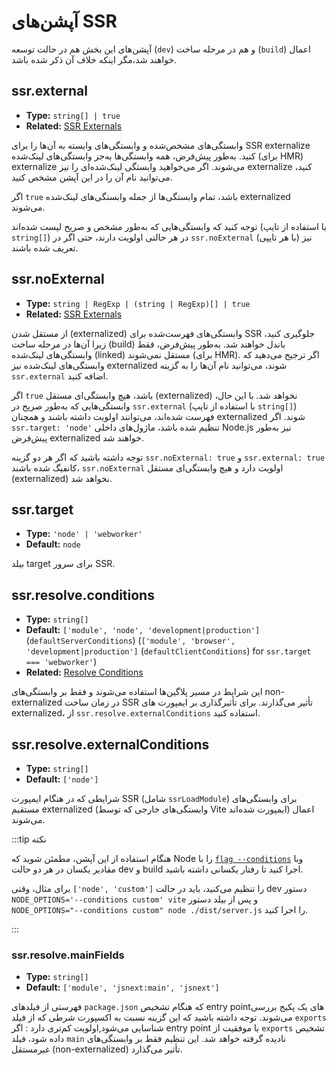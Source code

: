 # آپشن‌های SSR

آپشن‌های این بخش هم در حالت توسعه (`dev`) و هم در مرحله ساخت (`build`) اعمال خواهند شد،مگر اینکه خلاف آن ذکر شده باشد.

## ssr.external

- **Type:** `string[] | true`
- **Related:** [SSR Externals](/guide/ssr#ssr-externals)

وابستگی‌های مشخص‌شده و وابستگی‌های وابسته به آن‌ها را برای SSR externalize کنید. به‌طور پیش‌فرض، همه وابستگی‌ها به‌جز وابستگی‌های لینک‌شده (برای HMR) externalize می‌شوند. اگر می‌خواهید وابستگی لینک‌شده‌ای را نیز externalize کنید، می‌توانید نام آن را در این آپشن مشخص کنید.

اگر `true` باشد، تمام وابستگی‌ها از جمله وابستگی‌های لینک‌شده externalized می‌شوند.

توجه کنید که وابستگی‌هایی که به‌طور مشخص و صریح لیست شده‌اند (با استفاده از تایپ `string[]`) در هر حالتی اولویت دارند، حتی اگر در `ssr.noExternal` (با هر تایپی) نیز تعریف شده باشند.

## ssr.noExternal

- **Type:** `string | RegExp | (string | RegExp)[] | true`
- **Related:** [SSR Externals](/guide/ssr#ssr-externals)

از مستقل شدن (externalized) وابستگی‌های فهرست‌شده برای SSR جلوگیری کنید، زیرا آن‌ها در مرحله ساخت (build) باندل خواهند شد. به‌طور پیش‌فرض، فقط وابستگی‌های لینک‌شده (linked) مستقل نمی‌شوند (برای HMR). اگر ترجیح می‌دهید که وابستگی‌های لینک‌شده نیز externalized شوند، می‌توانید نام آن‌ها را به گزینه `ssr.external` اضافه کنید.

اگر `true` باشد، هیچ وابستگی‌ای مستقل (externalized) نخواهد شد. با این حال، وابستگی‌هایی که به‌طور صریح در `ssr.external` (با استفاده از تایپ `string[]`) فهرست شده‌اند، می‌توانند اولویت داشته باشند و همچنان externalized شوند. اگر `ssr.target: 'node'` تنظیم شده باشد، ماژول‌های داخلی Node.js نیز به‌طور پیش‌فرض externalized خواهند شد.

توجه داشته باشید که اگر هر دو گزینه `ssr.noExternal: true` و `ssr.external: true` کانفیگ شده باشند، `ssr.noExternal` اولویت دارد و هیچ وابستگی‌ای مستقل (externalized) نخواهد شد.

## ssr.target

- **Type:** `'node' | 'webworker'`
- **Default:** `node`

بیلد target برای سرور SSR.

## ssr.resolve.conditions

- **Type:** `string[]`
- **Default:** `['module', 'node', 'development|production']` (`defaultServerConditions`) (`['module', 'browser', 'development|production']` (`defaultClientConditions`) for `ssr.target === 'webworker'`)
- **Related:** [Resolve Conditions](./shared-options.md#resolve-conditions)

این شرایط در مسیر پلاگین‌ها استفاده می‌شوند و فقط بر وابستگی‌های non-externalized در زمان ساخت SSR تأثیر می‌گذارند. برای تأثیرگذاری بر ایمپورت های externalized، از `ssr.resolve.externalConditions` استفاده کنید.

## ssr.resolve.externalConditions

- **Type:** `string[]`
- **Default:** `['node']`

شرایطی که در هنگام ایمپورت SSR (شامل `ssrLoadModule`) برای وابستگی‌های مستقیم externalized (وابستگی‌های خارجی که توسط Vite ایمپورت شده‌اند) اعمال می‌شوند.

:::tip نکته

هنگام استفاده از این آپشن، مطمئن شوید که Node را با [`flag --conditions`](https://nodejs.org/docs/latest/api/cli.html#-c-condition---conditionscondition) وبا مقادیر یکسان در هر دو حالت dev و build اجرا کنید تا رفتار یکسانی داشته باشید.

برای مثال، وقتی `['node', 'custom']` را تنظیم می‌کنید، باید در حالت dev دستور `NODE_OPTIONS='--conditions custom' vite` و پس از بیلد دستور `NODE_OPTIONS="--conditions custom" node ./dist/server.js` را اجرا کنید.

:::

### ssr.resolve.mainFields

- **Type:** `string[]`
- **Default:** `['module', 'jsnext:main', 'jsnext']`

فهرستی از فیلدهای `package.json` که هنگام تشخیص entry pointهای یک پکیج بررسی می‌شوند. توجه داشته باشید که این گزینه نسبت به اکسپورت شرطی که از فیلد `exports` شناسایی می‌شود,اولویت کم‌تری دارد : اگر entry point با موفقیت از `exports` تشخیص داده شود، فیلد `main` نادیده گرفته خواهد شد. این تنظیم فقط بر وابستگی‌های غیرمستقل (non-externalized) تأثیر می‌گذارد.
